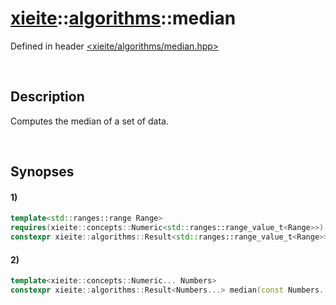# [xieite](../xieite.md)\:\:[algorithms](../algorithms.md)\:\:median
Defined in header [<xieite/algorithms/median.hpp>](../../include/xieite/algorithms/median.hpp)

&nbsp;

## Description
Computes the median of a set of data.

&nbsp;

## Synopses
#### 1)
```cpp
template<std::ranges::range Range>
requires(xieite::concepts::Numeric<std::ranges::range_value_t<Range>>)
constexpr xieite::algorithms::Result<std::ranges::range_value_t<Range>> median(const Range& range) noexcept;
```
#### 2)
```cpp
template<xieite::concepts::Numeric... Numbers>
constexpr xieite::algorithms::Result<Numbers...> median(const Numbers... values) noexcept;
```
